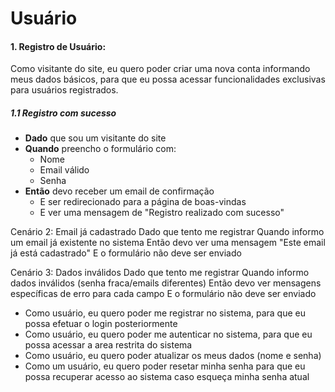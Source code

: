 # Usuário

#### 1. Registro de Usuário:
Como visitante do site, eu quero poder criar uma nova conta informando meus dados básicos, para que eu possa acessar funcionalidades exclusivas para usuários registrados.

##### 1.1 Registro com sucesso
- **Dado** que sou um visitante do site
- **Quando** preencho o formulário com:
  - Nome
  - Email válido
  - Senha
- **Então** devo receber um email de confirmação
  - E ser redirecionado para a página de boas-vindas
  - E ver uma mensagem de "Registro realizado com sucesso"

Cenário 2: Email já cadastrado
Dado que tento me registrar
Quando informo um email já existente no sistema
Então devo ver uma mensagem "Este email já está cadastrado"
E o formulário não deve ser enviado

Cenário 3: Dados inválidos
Dado que tento me registrar
Quando informo dados inválidos (senha fraca/emails diferentes)
Então devo ver mensagens específicas de erro para cada campo
E o formulário não deve ser enviado

- Como usuário, eu quero poder me registrar no sistema, para que eu possa efetuar o login posteriormente
- Como usuário, eu quero poder me autenticar no sistema, para que eu possa acessar a area restrita do sistema
- Como usuário, eu quero poder atualizar os meus dados (nome e senha)
- Como um usuário, eu quero poder resetar minha senha para que eu possa recuperar acesso ao sistema caso esqueça minha senha atual